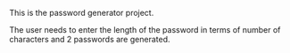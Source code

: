 This is the password generator project.

The user needs to enter the length of the password in terms of number of characters and 2 passwords are generated.
